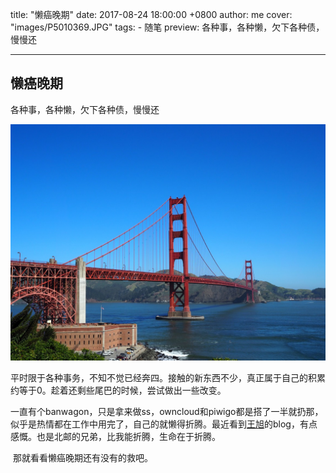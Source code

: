title: "懒癌晚期"
date: 2017-08-24 18:00:00 +0800
author: me
cover: "images/P5010369.JPG"
tags:
    - 随笔
preview: 各种事，各种懒，欠下各种债，慢慢还

---

## 懒癌晚期

各种事，各种懒，欠下各种债，慢慢还

![懒癌晚期](images/P5010369.JPG)



​	平时限于各种事务，不知不觉已经奔四。接触的新东西不少，真正属于自己的积累约等于0。趁着还剩些尾巴的时候，尝试做出一些改变。

​	一直有个banwagon，只是拿来做ss，owncloud和piwigo都是搭了一半就扔那，似乎是热情都在工作中用完了，自己的就懒得折腾。最近看到[王旭](https://wangxu.me)的blog，有点感慨。也是北邮的兄弟，比我能折腾，生命在于折腾。

​	那就看看懒癌晚期还有没有的救吧。


